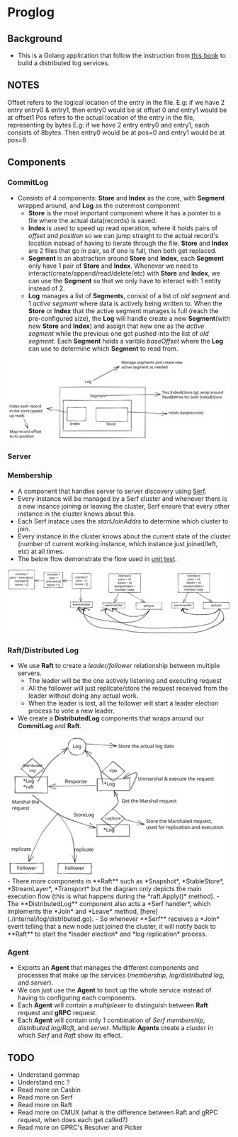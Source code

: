 # Proglog

## Background

- This is a Golang application that follow the instruction from [this book](https://pragprog.com/titles/tjgo/distributed-services-with-go/) to build a distributed log services.

## NOTES
Offset refers to the logical location of the entry in the file. E.g: if we have 2 entry entry0 & entry1, then entry0 would be at offset 0 and entry1 would be at offset1
Pos refers to the actual location of the entry in the file, representing by bytes
E.g: if we have 2 entry entry0 and entry1, each consists of 8bytes. Then entry0 would be at pos=0 and entry1 would be at pos=8

## Components
### CommitLog
- Consists of 4 components: **Store** and **Index** as the core, with **Segment** wrapped around, and **Log** as the outermost component
    - **Store** is the most important component where it has a pointer to a file where the actual data(records) is saved.
    - **Index** is used to speed up read operation, where it holds pairs of *offset* and *position* so we can jump straight to the actual record's location instead of having to iterate through the file. **Store** and **Index** are 2 files that go in pair, so if one is full, then both get replaced.
    - **Segment** is an abstraction around **Store** and **Index**, each **Segment** only have 1 pair of **Store** and **Index**. Whenever we need to interact(create/append/read/delete/etc) with **Store** and **Index**, we can use the **Segment** so that we only have to interact with 1 entity instead of 2.
    - **Log** manages a list of **Segments**, consist of a list of *old segment* and 1 *active segment* where data is actively being written to. When the **Store** or **Index** that the active segment manages is full (reach the pre-configured size), the **Log** will handle create a new **Segment**(with new **Store** and **Index**) and assign that new one as the *active segment* while the previous one got pushed into the list of *old segment*. Each **Segment** holds a varible *baseOffset* where the **Log** can use to determine which **Segment** to read from.

<img src="./asset/log.svg">

### Server

### Membership
- A component that handles server to server discovery using [Serf](https://www.serf.io/).
- Every instance will be managed by a Serf cluster and whenever there is a new insance joining or leaving the cluster, Serf ensure that every other instance in the cluster knows about this.
- Each Serf instace uses the *startJoinAddrs* to determine which cluster to join.
- Every instance in the cluster knows about the current state of the cluster (number of current working instance, which instance just joined/left, etc) at all times.
- The below flow demonstrate the flow used in [unit test](./internal//discovery//membership_test.go).
<img src="./asset/membership.svg">

### Raft/Distributed Log
- We use **Raft** to create a *leader/follower* relationship between multiple servers.
     - The leader will be the one actively listening and executing request
     - All the follower will just replicate/store the request received from the leader without doing any actual work.
     - When the leader is lost, all the follower will start a leader election process to vote a new leader.
- We create a **DistributedLog** components that wraps around our **CommitLog** and **Raft**.
<img src="./asset/distributed.svg">
- There more components in **Raft** such as *Snapshot*, *StableStore*, *StreamLayer*, *Transport* but the diagram only depicts the main execution flow (this is what happens during the *raft.Apply()* method).
- The **DistributedLog** component also acts a *Serf handler*, which implements the *Join* and *Leave* method, [here](./internal/log/distributed.go).
    - So whenever **Serf** receives a *Join* event telling that a new node just joined the cluster, it will notify back to **Raft** to start the *leader election* and *log replication* process. 

### Agent
- Exports an **Agent** that manages the different components and processes that make up the services (*membership*, *log/distributed log*, and *server*).
- We can just use the **Agent** to boot up the whole service instead of having to configuring each components.
- Each **Agent** will contain a *multiplexer* to distinguish between **Raft** request and **gRPC** request.
- Each **Agent** will contain only 1 combination of *Serf membership*, *distributed log/Raft*, and *server*. Multiple **Agents** create a *cluster* in which *Serf* and *Raft* show its effect.

## TODO
+ Understand gommap
+ Understand enc ?
+ Read more on Casbin
+ Read more on Serf
+ Read more on Raft
+ Read more on CMUX (what is the difference between Raft and gRPC request, when does each get called?)
+ Read more on GPRC's Resolver and Picker